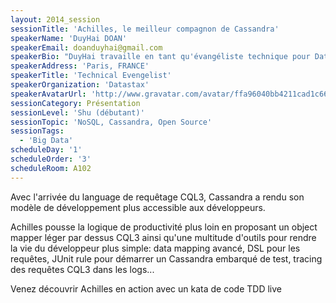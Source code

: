 ```yaml
---
layout: 2014_session
sessionTitle: 'Achilles, le meilleur compagnon de Cassandra'
speakerName: 'DuyHai DOAN'
speakerEmail: doanduyhai@gmail.com
speakerBio: "DuyHai travaille en tant qu'évangéliste technique pour Datastax, l'entreprise commerciale derrière la base de données open-source Apache Cassandra. Il partage son temps entre donner des présentations/meetups/talks sur Cassandra, développer sur des projets open-source pour la communauté et aider les projets utilisant Cassandra. Avant Datastax, DuyHai a été développeur freelance Java/Cassandra"
speakerAddress: 'Paris, FRANCE'
speakerTitle: 'Technical Evengelist'
speakerOrganization: 'Datastax'
speakerAvatarUrl: 'http://www.gravatar.com/avatar/ffa96040bb4211cad1c66f385d8cb77b?size=200&default=mm'
sessionCategory: Présentation
sessionLevel: 'Shu (débutant)'
sessionTopic: 'NoSQL, Cassandra, Open Source'
sessionTags:
  - 'Big Data'
scheduleDay: '1'
scheduleOrder: '3'
scheduleRoom: A102
---
```


Avec l'arrivée du language de requêtage CQL3, Cassandra a rendu son modèle de développement plus accessible aux développeurs.

Achilles pousse la logique de productivité plus loin en proposant un object mapper léger par dessus CQL3 ainsi qu'une multitude d'outils pour rendre la vie du développeur plus simple: data mapping avancé, DSL pour les requêtes, JUnit rule pour démarrer un Cassandra embarqué de test, tracing des requêtes CQL3 dans les logs...

 Venez découvrir Achilles en action avec un kata de code TDD live
